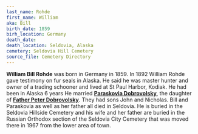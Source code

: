 ```yaml
---
last_name: Rohde
first_name: William
aka: Bill
birth_date: 1859
birh_location: Germany
death_date:
death_location: Seldovia, Alaska
cemetery: Seldovia Hill Cemetery
source_file: Cemetery Directory
---
```

**William Bill Rohde** was born in Germany in 1859. In 1892 William Rohde gave testimony on fur seals in Alaska.  He said he was master hunter and owner of a trading schooner and lived at St Paul Harbor, Kodiak.  He had been in Alaska 6 years He married [**Paraskovia Dobrovolsky**](./Rohde_Paraskovia.md), the daughter of [**Father Peter Dobrovolsky**](Dobrovolsky_Father_Peter.md). They had sons John and Nicholas. Bill and Paraskovia as well as her father all died in Seldovia.  He is buried in the Seldovia Hillside Cemetery and his wife and her father are buried in the Russian Orthodox section of the Seldovia City Cemetery that was moved there in 1967 from the lower area of town.  



